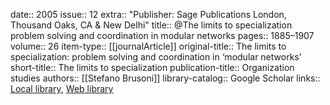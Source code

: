 date:: 2005
issue:: 12
extra:: "Publisher: Sage Publications London, Thousand Oaks, CA & New Delhi"
title:: @The limits to specialization problem solving and coordination in modular networks
pages:: 1885–1907
volume:: 26
item-type:: [[journalArticle]]
original-title:: The limits to specialization: problem solving and coordination in ‘modular networks’
short-title:: The limits to specialization
publication-title:: Organization studies
authors:: [[Stefano Brusoni]]
library-catalog:: Google Scholar
links:: [Local library](zotero://select/library/items/F463SWN9), [Web library](https://www.zotero.org/users/6520516/items/F463SWN9)
